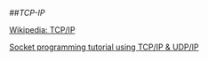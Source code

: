 ##_TCP-IP_

[Wikipedia: TCP/IP](http://en.wikipedia.org/wiki/Internet_protocol_suite)

[Socket programming tutorial using TCP/IP & UDP/IP](http://www.prasannatech.net/2008/07/socket-programming-tutorial.html)
